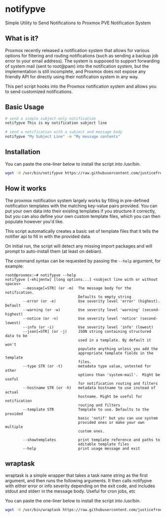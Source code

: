 # notifypve
Simple Utility to Send Notifications to Proxmox PVE Notification System

## What is it?
Proxmox recently released a notification system that allows for various options for filtering and routing notifications (such as sending a backup job error to your email address).  The system is supposed to support forwarding of system mail (sent to root@pam) into the notification system, but the implementation is still incomplete, and Proxmox does not expose any friendly API for directly using their notification system in any way.

This perl script hooks into the Proxmox notification system and allows you to send customized notifications.

## Basic Usage

```bash
# send a simple subject-only notification
notifypve This is my notification subject line

# send a notification with a subject and message body
notifypve "My Subject Line" -m "My message contents"
```

## Installation

You can paste the one-liner below to install the script into /usr/bin.

```bash
wget -O /usr/bin/notifypve https://raw.githubusercontent.com/justicefreed/notifypve/refs/heads/main/notifypve.pl && chmod +x /usr/bin/notifypve && /usr/bin/notifypve --help
```

## How it works

The proxmox notification system largely works by filling in pre-defined notification templates with the matching key-value pairs provided.  You can put your own data into their existing templates if you structure it correctly, but you can also define your own custom template files, which you can then populate however you'd like.

This script automatically creates a basic set of template files that it tells the notifier api to fill in with the provided data.

On initial run, the script will detect any missing import packages and will prompt to auto-install them (at least on debian).

The command syntax can be requested by passing the `--help` argument, for example:

```
root@proxmox:~# notifypve --help
notifypve [-ehijmntw] [long options...] <subject line with or without spaces>
        --message[=STR] (or -m)  The message body for the notification.
                                 Defaults to empty string
        --error (or -e)          Use severity level 'error' (highest). Default
        --warning (or -w)        Use severity level 'warning' (second-highest)
        --notice (or -n)         Use severity level 'notice' (second-lowest)
        --info (or -i)           Use severity level 'info' (lowest)
        --json[=STR] (or -j)     JSON string containing structured data to be
                                 used in a template. By default it won't
                                 populate anything unless you add the
                                 appropriate template fields in the template
                                 files.
        --type STR (or -t)       metadata type value, untested for other
                                 options than 'system-mail'.  Might be useful
                                 for notification routing and filters
        --hostname STR (or -h)   metadata hostname to use instead of actual
                                 hostname. Might be useful for notification
                                 routing and filters
        --template STR           Template to use. Defaults to the provided
                                 basic 'notif' but you can use system
                                 provided ones or make your own multiple
                                 custom ones.

        --showtemplates          print template reference and paths to
                                 editable template files
        --help                   print usage message and exit
```

## wraptask

wraptask is a simple wrapper that takes a task name string as the first argument, and then runs the following arguments. It then calls notifypve with either error or info severity depending on the exit code, and includes stdout and stderr in the message body.  Useful for cron jobs, etc

You can paste the one-liner below to install the script into /usr/bin.

```bash
wget -O /usr/bin/wraptask https://raw.githubusercontent.com/justicefreed/notifypve/refs/heads/main/wraptask.sh && chmod +x /usr/bin/wraptask.sh
```
